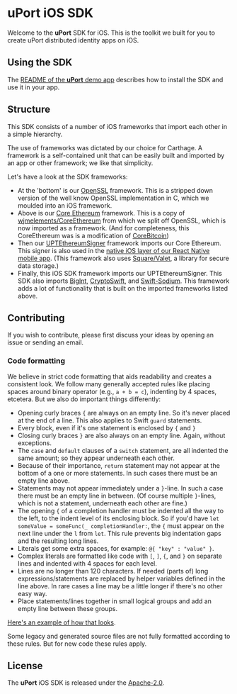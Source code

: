 # uPort iOS SDK

Welcome to the **uPort** SDK for iOS. This is the toolkit we built for you to create uPort distributed identity apps on iOS.

## Using the SDK

The [README of the **uPort** demo app](https://github.com/uport-project/uport-ios-demo/blob/master/README.md) describes how to install the SDK and use it in your app.

## Structure

This SDK consists of a number of iOS frameworks that import each other in a simple hierarchy.

The use of frameworks was dictated by our choice for Carthage. A framework is a self-contained unit that can be easily built and imported by an app or other framework; we like that simplicity.

Let's have a look at the SDK frameworks:
* At the 'bottom' is our [OpenSSL](https://github.com/uport-project/uport-ios-openssl) framework. This is a stripped down version of the well know OpenSSL implementation in C, which we moulded into an iOS framework.
* Above is our [Core Ethereum](https://github.com/uport-project/uport-ios-core-eth) framework. This is a copy of [wjmelements/CoreEthereum](https://github.com/wjmelements/CoreEthereum) from which we split off OpenSSL, which is now imported as a framework. (And for completeness, this CoreEthereum was is a modification of [CoreBitcoin](https://github.com/oleganza/CoreBitcoin))
* Then our [UPTEthereumSigner](https://github.com/uport-project/UPTEthereumSigner) framework imports our Core Ethereum. This signer is also used in the [native iOS layer of our React Native mobile app](https://github.com/uport-project/uport-mobile/tree/develop/ios). (This framework also uses [Square/Valet](https://github.com/Square/Valet), a library for secure data storage.)
* Finally, this iOS SDK framework imports our UPTEthereumSigner. This SDK also imports [BigInt](https://github.com/attaswift/BigInt), [CryptoSwift](https://github.com/krzyzanowskim/CryptoSwift), and [Swift-Sodium](https://github.com/jedisct1/swift-sodium). This framework adds a lot of functionality that is built on the imported frameworks listed above.

## Contributing

If you wish to contribute, please first discuss your ideas by opening an issue or sending an email.

### Code formatting

We believe in strict code formatting that aids readability and creates a consistent look. We follow many generally accepted rules like placing spaces around binary operator (e.g., `a + b = c`), indenting by 4 spaces, etcetera. But we also do important things differently:

* Opening curly braces `{` are always on an empty line. So it's never placed at the end of a line. This also applies to Swift `guard` statements.
* Every block, even if it's one statement is enclosed by `{` and `}`
* Closing curly braces `}` are also always on an empty line. Again, without exceptions.
* The `case` and `default` clauses of a `switch` statement, are all indented the same amount; so they appear underneath each other.
* Because of their importance, `return` statement may not appear at the bottom of a one or more statements. In such cases there must be an empty line above.
* Statements may not appear immediately under a `}`-line. In such a case there must be an empty line in between. (Of course multiple `}`-lines, which is not a statement, underneath each other are fine.)
* The opening `{` of a completion handler must be indented all the way to the left, to the indent level of its enclosing block. So if you'd have `let someValue = someFunc(_ completionHandler:`, the `{` must appear on the next line under the `l` from `let`. This rule prevents big indentation gaps and the resulting long lines.
* Literals get some extra spaces, for example: `@{ "key" : "value" }`.
* Complex literals are formatted like code with `[`, `]`, `{`, and `}` on separate lines and indented with 4 spaces for each level.
* Lines are no longer than 120 characters. If needed (parts of) long expressions/statements are replaced by helper variables defined in the line above. In rare cases a line may be a little longer if there's no other easy way.
* Place statements/lines together in small logical groups and add an empty line between these groups.

[Here's an example of how that looks](https://github.com/uport-project/uport-ios-sdk/blob/master/UPort/EthrDID/EthrDIDResolver.swift).

Some legacy and generated source files are not fully formatted according to these rules. But for new code these rules apply.

## License

The **uPort** iOS SDK is released under the [Apache-2.0](LICENSE.txt).

